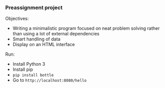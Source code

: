 ### Preassignment project

Objectives:

* Writing a minimalistic program focused on neat problem solving rather than using a lot of external dependencies
* Smart handling of data
* Display on an HTML interface

Run:

* Install Python 3
* Install pip
* `pip install bottle`
* Go to `http://localhost:8080/hello`


